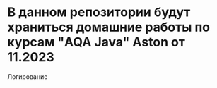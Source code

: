 # В данном репозитории будут храниться домашние работы по курсам "AQA Java" Aston от 11.2023
Логирование 
